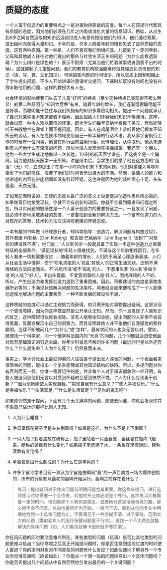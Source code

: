 # 质疑的态度

一个人富于创造力的重要特点之一是对事物持质疑的态度。每个人在孩提时代都具有质疑的态度，因为他们必须在几年之内吸收消化大量的信息知识。例如，从出生到6岁之间自然汲取的知识远远超过成人有意传授给他们的知识。他们通过观察，提出疑问而获得大量知识。不幸的是，许多人随着年龄的增长失去了这种质疑的态度。这有两种原因。第一种是，人们不喜欢我们刨根问底。儿童到了一定的年龄，父母和其他成人往往对他们提出的那些与社会生活无关的问题（为什么能看透玻璃？为什么树叶是绿色的？）表示不耐烦（尤其当他们忙着做事或者回答不出的时候），这就抑制了儿童提问题。我们的教育机构勉强能够传授其理应负责传授的知识（读、写、算、文化知识）。可供回答问题的时间很少，所以实质上限制和阻止了学生提出问题。不少人开始讲课时恳请听众提问，下课时却既没有时间也没有兴致听取他们的问题，这样的教授大有人在。

社会环境的影响使我们失去了儿童“好问”的特点（至少这种特点已表现得不那么明显）的第二种原因与“知识大竞争”有关。随着年龄的增长，我们逐渐懂得聪明能干是好事，而聪明能干往往与我们所拥有的知识多寡密切相关。提出一个问题就承认了自己对某件事不知道或者不理解，因此招致人们怀疑我们知识不够渊博。这样，就会出现一种令人难以置信的怪事，即大学生们每年交纳学费数千美元，居然能够听天书般地坐在课堂上而不提问题。因此，有人在鸡尾酒会上恭听着他们根本不知所云的谈话，有人在高技术领域使用自己一知半解的行话术语。我从事宇宙航行工作的时候有一位同事，他曾在外行面前滥用行话，讹传理论，从中取乐。他从未遇到有人问他什么有深度的问题，所以也没人发现他在招摇撞骗。我还有一个朋友，他为一些大学生成功地做过一次长达。1小时的航天医学讲座，但这完全是一个骗局，因为他对航天医学一无所知。讲座结束后，当学生们明悉了他在这方面的“造诣”（无）时，立即提出了在那一小时内所积累下来的问题。他们对讲课人与导师辜负了他们的信任、浪费了他们的时间表示出极大的不满。然而，讲课人的能力和他讲述的内容在讲座期间却没有引起怀疑，这也许是因为他的谈吐信心十足、头头是道、天衣无缝。

正如我前面所说的，质疑的态度从最广泛的意义上说是促进创造性思维所必需的。如果你盲目地接受现状，你就不会有创新的动因，你就不会看到需求和问题之所在。所以对问题的敏感性是一个人富于创造力的重要特征之一。一旦发现了问题，就必须不断地采取质疑的态度，一定要找到全新的解决方法。一个富有创造力的人对现存的答案、技术和方法应该持有健康的怀疑态度。

一本有趣的书叫做《环球旅行者，软科学指导：创造力，解决问题与构想过程》，其作者唐·科勃格（Don Koberg）和吉姆·巴格纳尔（Jim Bagnall）谈到了“对现状的建设性不满”，他们说：“人长到16岁一般就具备了实现一半这种创造力之重要特征的全部条件。‘满足现状的’年轻人很难找到，不满与这个年龄相伴而行。在年轻人看来一切都需要改进……随着年龄的增长，人们的不满足心理逐渐衰减。人们从社会生活中懂得，惯于‘吹毛求疵的人’扰乱‘其他人’的正常生活现状。压制不满情绪的方法应运而生。不‘兴风作浪’或不‘捣乱’的人、‘不惹事生非’的人和‘多做少说’的人成了‘好人’。不出头露面、不爱管闲事的人是‘好人’。而找麻烦的人不好。所以，产生创造力和发挥创造力遇到了重重困难。因此，积极建设的态度是事物发展所必需的；不满现状是解决问题的先决条件。两者结合起来便构成了一个人能够创造性地解决问题的主要素质：一种不断发展的建设性不满。”

这种质疑的态度可以通过主观努力而获得。你只需开始对事物提出疑问。这里涉及一个感情障碍，因为你这样做显然是公开承认无知。然而，你一旦发现了人类知识的贫乏，这种障碍很快就会消除。没有人能够全知全能，提出问题的人非但不会显得愚蠢，反而会展示出自己的洞察力，而且证明其他人并不象他们自我感觉的那样聪明。连续不断地问几个“为什么”或“怎样”，最有学问的人也会无言以对。譬如，随便找一个科学家，问一个他学科范围内的“天真”的问题，几个问题就会迫使他面对现有基础知识的穷途末路。你年少时百思不解的许多问题（最远的行星以外还有什么？什么是生命？人为什么死？）仍然悬而未决。

事实上，学术讨论会上最受仰慕的人往往善于提出发人深省的问题，一个表面看来很简单的问题，能指出一个复杂定理或其他知识结构的缺陷。所以，多提问题对你有百利而无一弊。你唯一需要记住的是，并非每个人对于知识都象你一样开明，有些人被追问到他们无言以对受到怀疑时会感到怏然不悦。（“人为什么应该勇于创新？”“因为创新能使人实现自我。”“实现自我有什么意义？”“使人幸福快乐。”“什么是幸福快乐？”“生活富足。”“什么是生活富足？”“见你的鬼去吧”）

如果你仍然羞于提问，下面有几个无关痛痒的问题，随便去问谁，你就会发现你并不象自己估计的那样比别人无知。

1. 人为什么睡觉？

2. 字母呈现在镜子里是左右倒置吗？如果是这样，为什么不是上下倒置？

3. 一只大瓶子封着盖放在磅称上，瓶子里站着一只金丝雀，金丝雀在瓶内飞起来。磅称的读数有什么变化？如果瓶子里盛满了水，一条鱼在里面游动，磅称读数有变化吗？

4. 单簧管是由什么制成的？为什么它是黑色的？

5. 许多宇宙论学者目前一致认为宇宙是由瞬间“轰”的一声巨响或一场大爆炸创始的，所有的行星都从最初的轰响开始运行。轰响之前存在着什么？

> 练习：提出疑问对于找出问题与明确问题尤其重要。你这样来提问。进行这项练习时你需要一个合作者，对他的专业你必须是个外行。这种练习大概需要一定的时间，但如果那个人和你是朋友，或者他对这类活动也感兴趣，那么他不会不同意。以向他提问作为开始，一直问下去，直到从他的专业中明确地找到一个具体问题为止。不要满足于一种含糊不清、过于笼统、范围太大的问题（类似老年人的医疗保健问题是不行的）。要找一个不太费劲就能解决的具体问题（如，人们看见奴佛卡因针就不寒而栗）。

你在问问题的同时要注意难点所在。某些类型的问题（私事）是否比其他类型的问题更难以启齿？当你寒喧之后真正开始提问题时，你是否注意到这段过渡的时间使人窘迫？你的提问对象对不同类型的问题有什么反应？如此快速地了解另外一个专业你觉得有趣吗（应该如此）？你能从一个很一般的问题推导出一个具体问题吗？你是否先提出几个问题从中自然而然地引发出最后的一个关键问题？


